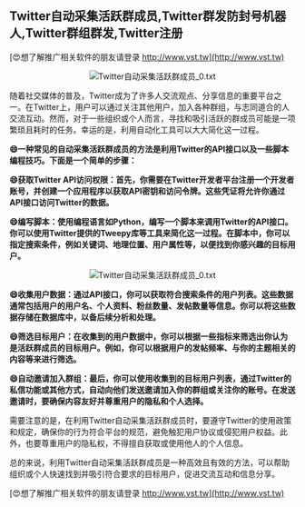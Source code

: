 ## **Twitter自动采集活跃群成员,Twitter群发防封号机器人,Twitter群组群发,Twitter注册**

[😍想了解推广相关软件的朋友请登录 http://www.vst.tw](http://www.vst.tw)

 <center><img src="https://vst.tw/MP4/tuiguang/png/4.png" alt="Twitter自动采集活跃群成员_0.txt"></center>

随着社交媒体的普及，Twitter成为了许多人交流观点、分享信息的重要平台之一。在Twitter上，用户可以通过关注其他用户，加入各种群组，与志同道合的人交流互动。然而，对于一些组织或个人而言，寻找和吸引活跃的群成员可能是一项繁琐且耗时的任务。幸运的是，利用自动化工具可以大大简化这一过程。

**😄一种常见的自动采集活跃群成员的方法是利用Twitter的API接口以及一些脚本编程技巧。下面是一个简单的步骤：**

**😄获取Twitter API访问权限：首先，你需要在Twitter开发者平台注册一个开发者账号，并创建一个应用程序以获取API密钥和访问令牌。这些凭证将允许你通过API接口访问Twitter的数据。**

**😄编写脚本：使用编程语言如Python，编写一个脚本来调用Twitter的API接口。你可以使用Twitter提供的Tweepy库等工具来简化这一过程。在脚本中，你可以指定搜索条件，例如关键词、地理位置、用户属性等，以便找到你感兴趣的目标用户。**

 <center><img src="https://vst.tw/MP4/tuiguang/png/6.png" alt="Twitter自动采集活跃群成员_0.txt"></center>

**😄收集用户数据：通过API接口，你可以获取符合搜索条件的用户列表。这些数据通常包括用户的用户名、个人资料、粉丝数量、发帖数量等信息。你可以将这些数据存储在数据库中，以备后续分析和处理。**

**😄筛选目标用户：在收集到的用户数据中，你可以根据一些指标来筛选出你认为是活跃群成员的目标用户。例如，你可以根据用户的发帖频率、与你的主题相关的内容等来进行筛选。**

**😄自动邀请加入群组：最后，你可以使用收集到的目标用户列表，通过Twitter的私信功能或其他方式，自动向他们发送邀请加入你的群组或关注你的账号。在发送邀请时，要确保内容友好并尊重用户的隐私和个人选择。**

需要注意的是，在利用Twitter自动采集活跃群成员时，要遵守Twitter的使用政策和规定，确保你的行为符合平台的规范，避免触犯用户协议或侵犯用户权益。此外，也要尊重用户的隐私权，不得擅自获取或使用他人的个人信息。

总的来说，利用Twitter自动采集活跃群成员是一种高效且有效的方法，可以帮助组织或个人快速找到并吸引符合要求的目标用户，促进交流互动和信息分享。

[😍想了解推广相关软件的朋友请登录 http://www.vst.tw](http://www.vst.tw)



